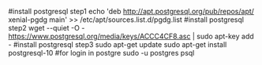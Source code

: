 #install postgresql step1
echo 'deb http://apt.postgresql.org/pub/repos/apt/ xenial-pgdg main' >> /etc/apt/sources.list.d/pgdg.list
#install postgresql step2
wget --quiet -O - https://www.postgresql.org/media/keys/ACCC4CF8.asc | sudo apt-key add -
#install postgresql step3
sudo apt-get update
sudo apt-get install postgresql-10
#for login in postgre
sudo -u postgres psql
